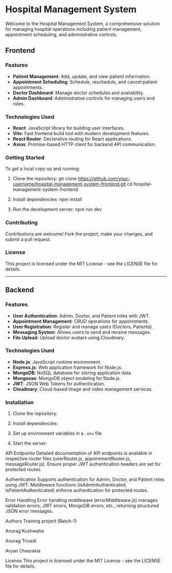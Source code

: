 # Hospital Management System

Welcome to the Hospital Management System, a comprehensive solution for managing hospital operations including patient management, appointment scheduling, and administrative controls.

## Frontend

### Features

- **Patient Management**: Add, update, and view patient information.
- **Appointment Scheduling**: Schedule, reschedule, and cancel patient appointments.
- **Doctor Dashboard**: Manage doctor schedules and availability.
- **Admin Dashboard**: Administrative controls for managing users and roles.

### Technologies Used

- **React**: JavaScript library for building user interfaces.
- **Vite**: Fast frontend build tool with modern development features.
- **React Router**: Declarative routing for React applications.
- **Axios**: Promise-based HTTP client for backend API communication.

### Getting Started

To get a local copy up and running:

1. Clone the repository:
git clone https://github.com/your-username/hospital-management-system-frontend.git
cd hospital-management-system-frontend

2. Install dependencies:
npm install

3. Run the development server:
npm run dev


### Contributing

Contributions are welcome! Fork the project, make your changes, and submit a pull request.

### License

This project is licensed under the MIT License - see the LICENSE file for details.

---

## Backend

### Features

- **User Authentication**: Admin, Doctor, and Patient roles with JWT.
- **Appointment Management**: CRUD operations for appointments.
- **User Registration**: Register and manage users (Doctors, Patients).
- **Messaging System**: Allows users to send and receive messages.
- **File Upload**: Upload doctor avatars using Cloudinary.

### Technologies Used

- **Node.js**: JavaScript runtime environment.
- **Express.js**: Web application framework for Node.js.
- **MongoDB**: NoSQL database for storing application data.
- **Mongoose**: MongoDB object modeling for Node.js.
- **JWT**: JSON Web Tokens for authentication.
- **Cloudinary**: Cloud-based image and video management services.

### Installation

1. Clone the repository:

2. Install dependencies:

3. Set up environment variables in a `.env` file:

4. Start the server:

API Endpoints
Detailed documentation of API endpoints is available in respective router files (userRouter.js, appointmentRouter.js, messageRouter.js). Ensure proper JWT authentication headers are set for protected routes.

Authentication
Supports authentication for Admin, Doctor, and Patient roles using JWT. Middleware functions (isAdminAuthenticated, isPatientAuthenticated) enforce authentication for protected routes.

Error Handling
Error handling middleware (errorMiddleware.js) manages validation errors, JWT errors, MongoDB errors, etc., returning structured JSON error messages.

Authors
Training project (Batch-1)

Anurag Kushwaha

Anurag Trivedi

Aryan Chaurasia

License
This project is licensed under the MIT License - see the LICENSE file for details.
